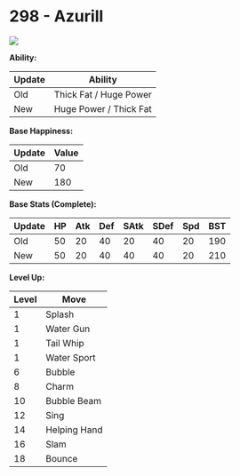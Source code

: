 # 298 - Azurill
![][298]

**Ability:**

Update | Ability
---    | ---
Old    | Thick Fat / Huge Power
New    | Huge Power / Thick Fat

**Base Happiness:**

Update | Value
---    | ---
Old    | 70
New    | 180

**Base Stats (Complete):**

Update | HP | Atk | Def | SAtk | SDef | Spd | BST
---    | ---| --- | --- | ---  | ---  | --- | ---
Old    | 50 |  20 |  40 |  20  |  40  |  20  |  190
New    | 50 |  20 |  40 |  40  |  40  |  20  |  210

**Level Up:**

Level | Move
---   | ---
  1   | Splash
  1   | Water Gun
  1   | Tail Whip
  1   | Water Sport
  6   | Bubble
  8   | Charm
 10   | Bubble Beam
 12   | Sing
 14   | Helping Hand
 16   | Slam
 18   | Bounce



[298]: /img/pokemon/298.png
